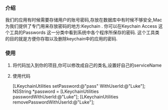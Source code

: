 ### 介绍
我们的应用有时候需要存储用户的账号密码,存放在数据库中有时候不够安全,Mac为我们提供了专门用来存放密码的地方:Keychain .
你可以在Keychain Access 这个工具的Passwords 这一分类中看到系统中各个程序所保存的密码.
这个工具类的目的就是方便你存取以及删除keychain中的应用的密码.

### 使用
1. 将代码加入到你的项目,你可以修改成自己的类名,设置好自己的serviceName
2. 使用代码
    
    [LKeychainUtilities setPassword:@"pass" WithUserId:@"Luke"];
    NSString *password = [LKeychainUtilities passwordWithUserId:@"Luke"];
    [LKeychainUtilities removePasswordWithUserId:@"Luke"];
    


